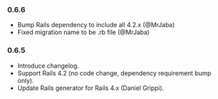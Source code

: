 ### 0.6.6
- Bump Rails dependency to include all 4.2.x (@MrJaba)
- Fixed migration name to be .rb file (@MrJaba)


### 0.6.5

- Introduce changelog.
- Support Rails 4.2 (no code change, dependency requirement bump only).
- Update Rails generator for Rails 4.x (Daniel Grippi).
